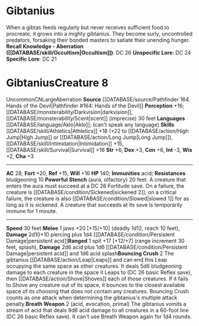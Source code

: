 ﻿---
ac: '28'
alignment: CN
charisma: '+3'
constitution: '+6'
creature_ability:
- Bouncing Crush
- Breath Weapon
- Powerful Stench
creature_family: '[[DATABASE/monsterfamily/Gibtas|Gibtas]]'
dexterity: '+3'
fortitude: '+20'
hp: '140'
id: '1047'
immunity:
- acid
intelligence: '-3'
land_speed: '30'
language:
- '[[DATABASE/language/Aklo|Aklo]] ; (can''t speak any language)'
level: '8'
max_speed: '30'
name: Gibtanius
perception: '+16'
rarity: Uncommon
reflex: '+15'
resistance:
- bludgeoning 10
sense:
- '[[DATABASE/monsterability/Darkvision|darkvision]]'
- '[[DATABASE/monsterability/Scent|scent]] (imprecise) 30 feet'
size: Large
skill:
- '[[DATABASE/skill/Athletics|Athletics]] +18'
- '[[DATABASE/skill/Intimidation|Intimidation]] +15'
- '[[DATABASE/skill/Survival|Survival]] +16'
source: '[[DATABASE/source/Pathfinder 164. Hands of the Devil|Pathfinder #164: Hands
  of the Devil]]'
speed:
- 30 feet
strength: '+6'
strength_req: '6'
strongest_save:
- Fortitude
trait:
- '[[DATABASE/trait/Aberration|Aberration]]'
- '[[DATABASE/trait/Uncommon|Uncommon]]'
type: Creature
vision: Darkvision
weakest_save:
- Reflex
will: '+16'
wisdom: '+2'

---
# Gibtanius

When a gibtas feeds regularly but never receives sufficient food to procreate, it grows into a mighty gibtanius. They become surly, uncontrolled predators, forsaking their bonded masters to satiate their unending hunger.
**Recall Knowledge - Aberration ([[DATABASE/skill/Occultism|Occultism]])**: DC 26
**Unspecific Lore**: DC 24
**Specific Lore**: DC 21

# Gibtanius<span class="item-type">Creature 8</span>

<span class="trait-uncommon item-trait">Uncommon</span><span class="trait-alignment item-trait">CN</span><span class="trait-size item-trait">Large</span><span class="item-trait">Aberration</span>
**Source** [[DATABASE/source/Pathfinder 164. Hands of the Devil|Pathfinder #164: Hands of the Devil]]
**Perception** +16; [[DATABASE/monsterability/Darkvision|darkvision]], [[DATABASE/monsterability/Scent|scent]] (imprecise) 30 feet
**Languages** [[DATABASE/language/Aklo|Aklo]]; (can't speak any language)
**Skills** [[DATABASE/skill/Athletics|Athletics]] +18 (+22 to [[DATABASE/action/High Jump|High Jump]] or [[DATABASE/action/Long Jump|Long Jump]]), [[DATABASE/skill/Intimidation|Intimidation]] +15, [[DATABASE/skill/Survival|Survival]] +16
**Str** +6, **Dex** +3, **Con** +6, **Int** -3, **Wis** +2, **Cha** +3

---
**AC** 28; **Fort** +20, **Ref** +15, **Will** +16
**HP** 140; **Immunities** acid; **Resistances** bludgeoning 10
<span class="in-box-ability">**Powerful Stench** (aura, olfactory) 20 feet. A creature that enters the aura must succeed at a DC 26 Fortitude save. On a failure, the creature is [[DATABASE/condition/Sickened|sickened 2]]; on a critical failure, the creature is also [[DATABASE/condition/Slowed|slowed 1]] for as long as it is sickened. A creature that succeeds at its save is temporarily immune for 1 minute.</span>

---
**Speed** 30 feet
<span class="in-box-ability">**Melee** <span class="action-icon">1</span> jaws +20 [+15/+10] (deadly 1d12, reach 10 feet), **Damage** 2d10+10 piercing plus 1d4 [[DATABASE/condition/Persistent Damage|persistent acid]]</span><span class="in-box-ability">**Ranged** <span class="action-icon">1</span> spit +17 [+12/+7] (range increment 30 feet, splash), **Damage** 2d6 acid plus 1d6 [[DATABASE/condition/Persistent Damage|persistent acid]] and 1d6 acid splash</span><span class="in-box-ability">**Bouncing Crush** <span class="action-icon">2</span> The gibtanius [[DATABASE/action/Leap|Leaps]] and can end this Leap occupying the same space as other creatures. It deals 5d6 bludgeoning damage to each creature in the space it Leaps to (DC 26 basic Reflex save), then [[DATABASE/action/Shove|Shoves]] each of those creatures. If it fails to Shove any creature out of its space, it bounces to the closest available space of its choosing that does not contain any creatures. Bouncing Crush counts as one attack when determining the gibtanius's multiple attack penalty.</span><span class="in-box-ability">**Breath Weapon** <span class="action-icon">2</span> (acid, evocation, primal) The gibtanius vomits a stream of acid that deals 9d6 acid damage to all creatures in a 60-foot line (DC 26 basic Reflex save). It can't use Breath Weapon again for 1d4 rounds.</span>